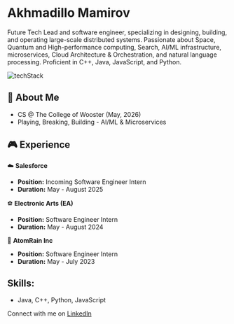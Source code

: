 # Akhmadillo Mamirov
Future Tech Lead and software engineer, specializing in designing, building, and operating large-scale distributed systems. Passionate about Space, Quantum and High-performance computing, Search, AI/ML infrastructure, microservices, Cloud Architecture & Orchestration, and natural language processing. Proficient in C++, Java, JavaScript, and Python.

![techStack](https://github.com/akhmadmamirov/akhmadmamirov/assets/105142060/04914f33-870e-4fd1-9913-be4aff89f716)

## 🐳 About Me
- CS @ The College of Wooster (May, 2026)
- Playing, Breaking, Building - AI/ML & Microservices
  
## 🎮 Experience
☁️ **Salesforce**
   - **Position:** Incoming Software Engineer Intern
   - **Duration:** May - August 2025

⚽ **Electronic Arts (EA)**
   - **Position:** Software Engineer Intern
   - **Duration:** May - August 2024

🌟 **AtomRain Inc**
   - **Position:** Software Engineer Intern
   - **Duration:** May - July 2023

## Skills:
- Java, C++, Python, JavaScript 

Connect with me on [LinkedIn](https://www.linkedin.com/in/akhmadillomamirov/)
